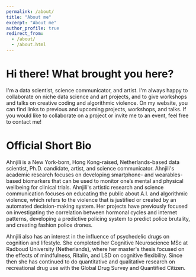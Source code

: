 ```yaml
---
permalink: /about/
title: "About me"
excerpt: "About me"
author_profile: true
redirect_from: 
  - /about/
  - /about.html
---
```



Hi there! What brought you here?
========
I'm a data scientist, science communicator, and artist. I'm always happy to collaborate on niche data science and art projects, and to give workshops and talks on creative coding and algorithmic violence. On my website, you can find links to previous and upcoming projects, workshops, and talks. If you would like to collaborate on a project or invite me to an event, feel free to contact me!


Official Short Bio
========
Ahnjili is a New York-born, Hong Kong-raised, Netherlands-based data scientist, Ph.D. candidate, artist, and science communicator. Ahnjili's academic research focuses on developing smartphone- and wearables-based biomarkers that can be used to monitor one’s mental and physical wellbeing for clinical trials. Ahnjili's artistic research and science communication focuses on educating the public about A.I. and algorithmic violence, which refers to the violence that is justified or created by an automated decision-making system. Her projects have previously focused on investigating the correlation between hormonal cycles and internet patterns, developing a predictive policing system to predict police brutality, and creating fashion police drones.

Ahnjili also has an interest in the influence of psychedelic drugs on cognition and lifestyle. She completed her Cognitive Neuroscience MSc at Radboud University (Netherlands), where her master's thesis focused on the effects of mindfulness, Ritalin, and LSD on cognitive flexibility. Since then she has continued to do quantitative and qualitative research on recreational drug use with the Global Drug Survey and Quantified Citizen.
